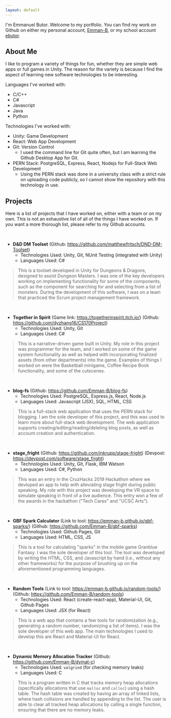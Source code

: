 ```yaml
---
layout: default
---
```


I'm Emmanuel Butor. Welcome to my portfolio. You can find my work on Github on either my personal account, [Emman-B](https://github.com/emman-b), or my school account [ebutor](https://github.com/ebutor).

## About Me
I like to program a variety of things for fun, whether they are simple web apps or full games in Unity. The reason for the variety is because I find the aspect of learning new software technologies to be interesting.

Languages I've worked with:
* C/C++
* C#
* Javascript
* Java
* Python

Technologies I've worked with:
* Unity: Game Development
* React: Web App Development
* Git: Version Control
  * I used the command line for Git quite often, but I am learning the Github Desktop App for Git.
* PERN Stack: PostgreSQL, Express, React, Nodejs for Full-Stack Web Development
  * Using the PERN stack was done in a university class with a strict rule on uploading code publicly, so I cannot show the repository with this technology in use.



## Projects

Here is a list of projects that I have worked on, either with a team or on my own. This is not an exhaustive list of all of the things I have worked on. If you want a more thorough list, please refer to my Github accounts.

<br>

* **D&D DM Toolset** (Github: <https://github.com/matthewfritsch/DND-DM-Toolset>)
  * Technologies Used: Unity, Git, NUnit Testing (integrated with Unity)
  * Languages Used: C#
> This is a toolset developed in Unity for Dungeons & Dragons, designed to assist Dungeon Masters. I was one of the key developers working on implementing functionality for some of the components, such as the component for searching for and selecting from a list of monsters. During the development of this software, I was on a team that practiced the Scrum project management framework.

<br>

* **Together in Spirit** (Game link: <https://togetherinspirit.itch.io/>) (Github: <https://github.com/dyzhang16/CS170Project>)
  * Technologies Used: Unity, Git
  * Languages Used: C#
> This is a narrative-driven game built in Unity. My role in this project was programmer for the team, and I worked on some of the game system functionality as well as helped with incorporating finalized assets (from other departments) into the game. Examples of things I worked on were the Basketball minigame, Coffee Recipe Book functionality, and some of the cutscenes.

<br>

* **blog-fs** (Github: <https://github.com/Emman-B/blog-fs>)
  * Technologies Used: PostgreSQL, Express.js, React, Node.js
  * Languages Used: Javascript (JSX), SQL, HTML, CSS
> This is a full-stack web application that uses the PERN stack for blogging. I am the sole developer of this project, and this was used to learn more about full-stack web development. The web application supports creating/editing/reading/deleting blog posts, as well as account creation and authentication.

<br>

* **stage_fright** (Github: <https://github.com/jnkrupp/stage-fright>) (Devpost: <https://devpost.com/software/stage_fright>)
  * Technologies Used: Unity, Git, Flask, IBM Watson
  * Languages Used: C#, Python
> This was an entry in the CruzHacks 2019 Hackathon where we devloped an app to help with alleviating stage fright during public speaking. My role with this project was developing the VR space to simulate speaking in front of a live audience. This entry won a few of the awards in the hackathon ("Tech Cares" and "UCSC Arts").

<br>

* **GBF Spark Calculator** (Link to tool: <https://emman-b.github.io/gbf-sparks/>) (Github: <https://github.com/Emman-B/gbf-sparks>)
  * Technologies Used: Github Pages, Git
  * Languages Used: HTML, CSS, JS
> This is a tool for calculating "sparks" in the mobile game Granblue Fantasy. I was the sole developer of this tool. The tool was developed by writing the HTML, CSS, and Javascript by hand (i.e., without any other frameworks) for the purpose of brushing up on the aforementioned programming languages.

<br>

* **Random Tools** (Link to tool: <https://emman-b.github.io/random-tools/>) (Github: <https://github.com/Emman-B/random-tools>)
  * Technologies Used: React (create-react-app), Material-UI, Git, Github Pages
  * Languages Used: JSX (for React)
> This is a web app that contains a few tools for randomization (e.g., generating a random number, randomizing a list of items). I was the sole developer of this web app. The main technologies I used to develop this are React and Material-UI for React.

<br>

* **Dynamic Memory Allocation Tracker** (Github: <https://github.com/Emman-B/dymat-c>)
  * Technologies Used: `valgrind` (for checking memory leaks)
  * Languages Used: C
> This is a program written in C that tracks memory heap allocations (specifically allocations that use `malloc` and `calloc`) using a hash table. The hash table was created by having an array of linked lists, where hash collisions are handled by appending to the list. The user is able to clear all tracked heap allocations by calling a single function, ensuring that there are no memory leaks.

